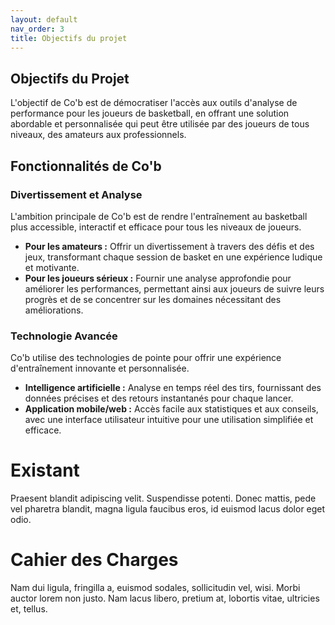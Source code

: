 ```yaml
---
layout: default
nav_order: 3
title: Objectifs du projet
---
```


## Objectifs du Projet

L'objectif de Co'b est de démocratiser l'accès aux outils d'analyse de performance pour les joueurs de basketball, en offrant une solution abordable et personnalisée qui peut être utilisée par des joueurs de tous niveaux, des amateurs aux professionnels.

## Fonctionnalités de Co'b

### Divertissement et Analyse

L'ambition principale de Co'b est de rendre l'entraînement au basketball plus accessible, interactif et efficace pour tous les niveaux de joueurs.

- **Pour les amateurs :** Offrir un divertissement à travers des défis et des jeux, transformant chaque session de basket en une expérience ludique et motivante.
- **Pour les joueurs sérieux :** Fournir une analyse approfondie pour améliorer les performances, permettant ainsi aux joueurs de suivre leurs progrès et de se concentrer sur les domaines nécessitant des améliorations.

### Technologie Avancée

Co'b utilise des technologies de pointe pour offrir une expérience d'entraînement innovante et personnalisée.

- **Intelligence artificielle :** Analyse en temps réel des tirs, fournissant des données précises et des retours instantanés pour chaque lancer.
- **Application mobile/web :** Accès facile aux statistiques et aux conseils, avec une interface utilisateur intuitive pour une utilisation simplifiée et efficace.


# Existant

Praesent blandit adipiscing velit. Suspendisse potenti. Donec mattis, pede vel pharetra blandit, magna ligula faucibus eros, id euismod lacus dolor eget odio.

# Cahier des Charges

Nam dui ligula, fringilla a, euismod sodales, sollicitudin vel, wisi. Morbi auctor lorem non justo. Nam lacus libero, pretium at, lobortis vitae, ultricies et, tellus.
